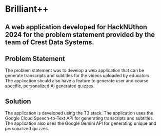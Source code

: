 # Brilliant++

## A web application developed for HackNUthon 2024 for the problem statement provided by the team of Crest Data Systems.

## Problem Statement
The problem statement was to develop a web application that can be generate transcripts and subtitles for the videos uploaded by educators. The application should also have a feature to generate user and course specific, personalized AI generated quizzes.

## Solution

The application is developed using the T3 stack. The application uses the Google Cloud Speech-to-Text API for generating transcripts and subtitles. The application also uses the Google Gemini API for generating unique and personalized quizzes.
